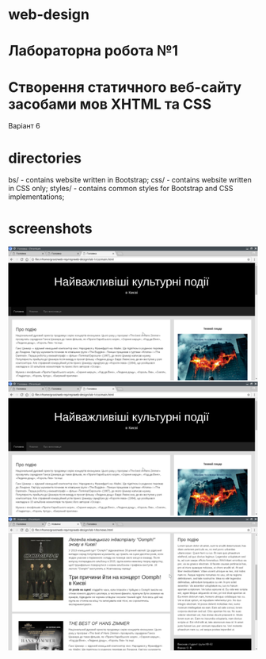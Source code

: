# web-design
# Лабораторна робота №1
# Створення статичного веб-сайту засобами мов XHTML та CSS
Варіант 6
# directories
bs/     - contains website written in Bootstrap;
css/    - contains website written in CSS only;
styles/ - contains common styles for Bootstrap and CSS implementations;
# screenshots
![alt text](https://github.com/alexvov169/web-design/blob/master/lab-1/preview/main.png)
![alt text](https://github.com/alexvov169/web-design/raw/master/lab-1/preview/main.png)
![alt text](https://github.com/alexvov169/web-design/blob/master/lab-1/preview/news.png)
